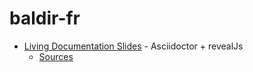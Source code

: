# baldir-fr

- [Living Documentation Slides](slides-living-documentation/) - Asciidoctor + revealJs
  - [Sources](https://github.com/baldir-fr/slides-living-documentation)
